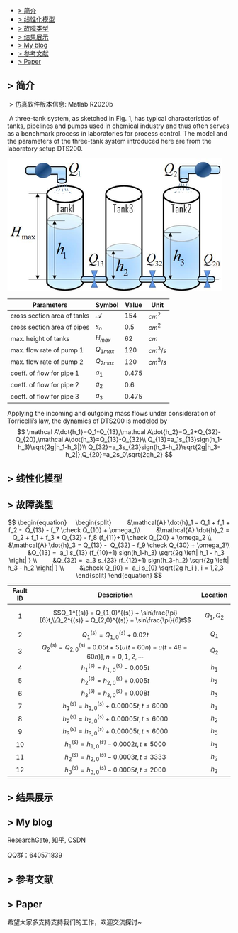 - [> 简介](#-简介)
- [> 线性化模型](#-线性化模型)
- [> 故障类型](#-故障类型)
- [> 结果展示](#-结果展示)
- [> My blog](#-my-blog)
- [> 参考文献](#-参考文献)
- [> Paper](#-paper)

## > 简介

​	> 仿真软件版本信息: Matlab R2020b

​	A three-tank system, as sketched in Fig. 1, has typical characteristics of tanks, pipelines and pumps used in chemical industry and thus often serves as a benchmark process in laboratories for process control. The model and the parameters of the three-tank system introduced here are from the laboratory setup DTS200.

<img src="https://github.com/zhuofupan/Three-Tank-System/blob/main/TTS.jpg?raw=true" alt="Fig.1：TTS" style="zoom:70%;" />



| Parameters                  | Symbol       | Value   | Unit     |
| --------------------------- | ------------ | ------- | -------- |
| cross section area of tanks | $\mathcal A$ | $154$   | $cm^2$   |
| cross section area of pipes | $s_n$        | $0.5$   | $cm^2$   |
| max. height of tanks        | $H_{max}$    | $62$    | $cm$     |
| max. flow rate of pump 1    | $Q_{1max}$   | $120$   | $cm^3/s$ |
| max. flow rate of pump 2    | $Q_{2max}$   | $120$   | $cm^3/s$ |
| coeff. of flow for pipe 1   | $a_1$        | $0.475$ |          |
| coeff. of flow for pipe 2   | $a_2$        | $0.6$   |          |
| coeff. of flow for pipe 3   | $a_3$        | $0.475$ |          |

Applying the incoming and outgoing mass flows under consideration of Torricelli’s law, the dynamics of DTS200 is modeled by
$$
\mathcal A\dot{h_1}=Q_1-Q_{13},\mathcal A\dot{h_2}=Q_2+Q_{32}-Q_{20},\mathcal A\dot{h_3}=Q_{13}-Q_{32}\\
Q_{13}=a_1s_{13}sign(h_1-h_3)\sqrt{2g|h_1-h_3|}\\
Q_{32}=a_3s_{23}sign(h_3-h_2)\sqrt{2g|h_3-h_2|},Q_{20}=a_2s_0\sqrt{2gh_2}
$$






## > 线性化模型




## > 故障类型

$$
\begin{equation}
    \begin{split}
        &\mathcal{A} \dot{h}_1 = Q_1 + f_1 + f_2 -  Q_{13} - f_7 \check Q_{10} + \omega_1\\
        &\mathcal{A} \dot{h}_2 = Q_2 + f_1 + f_3 + Q_{32} - f_8 (f_{11}+1) \check Q_{20} + \omega_2 \\
        &\mathcal{A} \dot{h}_3 = Q_{13} -  Q_{32} - f_9 \check Q_{30} + \omega_3\\ 
        &Q_{13} =  a_1 s_{13} (f_{10}+1) sign(h_1-h_3) \sqrt{2g \left| h_1 - h_3 \right| } \\
        &Q_{32} =  a_3 s_{23} (f_{12}+1) sign(h_3-h_2) \sqrt{2g \left| h_3 - h_2 \right| } \\
        &\check Q_{i0} =  a_i s_{0} \sqrt{2g h_i }, i = 1,2,3
    \end{split}
\end{equation}
$$

| Fault ID |                         Description                          | Location  |
| :------: | :----------------------------------------------------------: | :-------: |
|    1     | $$Q_1^{(s)} = Q_{1,0}^{(s)} + \sin\frac{\pi}{6}t,\\Q_2^{(s)} = Q_{2,0}^{(s)} + \sin\frac{\pi}{6}t$$ | $Q_1,Q_2$ |
|    2     |              $Q_1^{(s)} = Q_{1,0}^{(s)} +0.02t$              |   $Q_1$   |
|    3     | $Q_2^{(s)} = Q_{2,0}^{(s)} +0.05t+5\left[u(t-60n)-u(t-48-60n)\right],n=0,1,2,\cdots$ |   $Q_2$   |
|    4     |              $h_1^{(s)} = h_{1,0}^{(s)}-0.005t$              |   $h_1$   |
|    5     |              $h_2^{(s)} = h_{2,0}^{(s)}+0.005t$              |   $h_2$   |
|    6     |              $h_3^{(s)} = h_{3,0}^{(s)}+0.008t$              |   $h_3$   |
|    7     |        $h_1^{(s)} = h_{1,0}^{(s)}+0.00005t,t\leq6000$        |   $h_1$   |
|    8     |        $h_2^{(s)} = h_{2,0}^{(s)}+0.00005t,t\leq6000$        |   $h_2$   |
|    9     |        $h_3^{(s)} = h_{3,0}^{(s)}+0.00005t,t\leq6000$        |   $h_3$   |
|    10    |        $h_1^{(s)} = h_{1,0}^{(s)}-0.0002t,t\leq5000$         |   $h_1$   |
|    11    |        $h_2^{(s)} = h_{2,0}^{(s)}-0.0003t,t\leq3333$         |   $h_2$   |
|    12    |        $h_3^{(s)} = h_{3,0}^{(s)}-0.0005t,t\leq2000$         |   $h_3$   |

## > 结果展示



## > My blog

[ResearchGate](https://www.researchgate.net/profile/Zhuofu-Pan), [知乎](https://www.zhihu.com/people/fu-zi-36-41/posts), [CSDN](https://blog.csdn.net/fuzimango/article/list/)

QQ群：640571839

## > 参考文献



## > Paper

希望大家多支持支持我们的工作，欢迎交流探讨~
